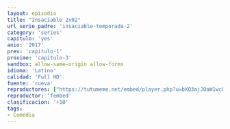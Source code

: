 ```yaml
---
layout: episodio
title: "Insaciable 2x02"
url_serie_padre: 'insaciable-temporada-2'
category: 'series'
capitulo: 'yes'
anio: '2017'
prev: 'capitulo-1'
proximo: 'capitulo-3'
sandbox: allow-same-origin allow-forms
idioma: 'Latino'
calidad: 'Full HD'
fuente: 'cueva'
reproductores: ["https://tutumeme.net/embed/player.php?u=bXQ3ajJOaW1wcFRadDdkZ29wZlcyTnZWMk5qZWtMUzJZYVdtMmVISnpOR20wcFcxZUdHZlpkK254NXJRMkphV2VIQ1dhR0ticHA2VDJhcmFtZz09"]
reproductor: 'fembed'
clasificacion: '+10'
tags:
- Comedia
---
```











